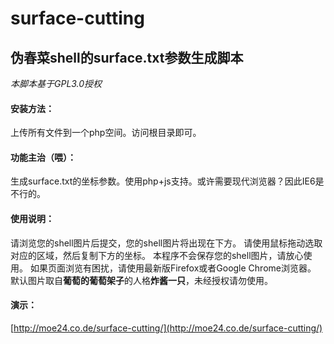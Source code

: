 # surface-cutting
## 伪春菜shell的surface.txt参数生成脚本

*本脚本基于GPL3.0授权*

#### 安装方法：
上传所有文件到一个php空间。访问根目录即可。
#### 功能主治（喂）：
生成surface.txt的坐标参数。使用php+js支持。或许需要现代浏览器？因此IE6是不行的。
#### 使用说明：
请浏览您的shell图片后提交，您的shell图片将出现在下方。
请使用鼠标拖动选取对应的区域，然后复制下方的坐标。
本程序不会保存您的shell图片，请放心使用。
如果页面浏览有困扰，请使用最新版Firefox或者Google Chrome浏览器。
默认图片取自**葡萄的葡萄架子**的人格**炸酱一只**，未经授权请勿使用。
#### 演示：
[http://moe24.co.de/surface-cutting/](http://moe24.co.de/surface-cutting/)